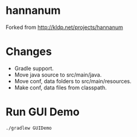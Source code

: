 # hannanum
Forked from http://kldp.net/projects/hannanum

# Changes
- Gradle support.
- Move java source to src/main/java.
- Move conf, data folders to src/main/resources.
- Make conf, data files from classpath.

# Run GUI Demo
```
./gradlew GUIDemo
```
